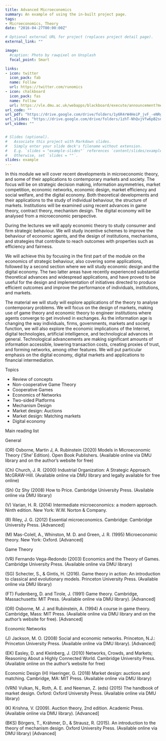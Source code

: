 ```yaml
---
title: Advanced Microeconomics
summary: An example of using the in-built project page.
tags:
- Microeconomics, Theory
date: "2016-04-27T00:00:00Z"

# Optional external URL for project (replaces project detail page).
external_link: ""

image:
  #caption: Photo by rawpixel on Unsplash
  focal_point: Smart

links:
- icon: twitter
  icon_pack: fab
  name: Follow
  url: https://twitter.com/runomics
- icon: chalkboard
  icon_pack: fas
  name: Follow
  url: https://vle.dmu.ac.uk/webapps/blackboard/execute/announcement?method=search&context=course&course_id=_601048_1&handle=cp_announcements&mode=cpview
url_code: ""
url_pdf: "https://drive.google.com/drive/folders/1y6R4rW4HeiP_jvF_-eNRgWYnA7a2nWRx?usp=sharing"
url_slides: "https://drive.google.com/drive/folders/1zhT-NhQvjVfw6pB2snH_HtsfLO5W5PHN?usp=sharing"
url_video: ""


# Slides (optional).
#   Associate this project with Markdown slides.
#   Simply enter your slide deck's filename without extension.
#   E.g. `slides = "example-slides"` references `content/slides/example-slides.md`.
#   Otherwise, set `slides = ""`.
slides: example
---
```


In this module we will cover recent developments in microeconomic theory, and some of their applications to contemporary markets and society.  The focus will be on strategic decision making, information asymmetries, market competition, economic networks, economic design, market efficiency and social welfare, and the digital economy. Both theoretical developments and their applications to the study of individual behaviour, the structure of markets. Institutions will be examined using recent advances in game theory, contract theory, mechanism design. The digital economy will be analysed from a microeconomic perspective.

During the lectures we will apply economic theory to study consumer and firm strategic behaviour. We will study incentive schemes to improve the behaviour of economic agents, and the design of institutions, mechanisms, and strategies that contribute to reach outcomes with properties such as efficiency and fairness. 

We will achieve this by focusing in the first part of the module on the economics of strategic behaviour, also covering some applications, followed by a second section where we will study economic design and the digital economy. The two latter areas have recently experienced substantial theoretical advances and widespread applications, and have proved to be useful for the design and implementation of initiatives directed to produce efficient outcomes and improve the performance of individuals, institutions, and markets. 

The material we will study will explore applications of the theory to analyse contemporary problems. We will focus on the design of markets, making use of game theory and economic theory to engineer institutions where agents converge to get involved in exchanges. As the information age is changing the way individuals, firms, governments, markets and society function, we will also explore the economic implications of the Internet, digital technologies, artificial intelligence, and technological advances in general. Technological advancements are making significant amounts of information accessible, lowering transaction costs, creating proxies of trust, and forming networks, among other features. We will put particular emphasis on the digital economy, digital markets and applications to financial intermediation. 

Topics

- Review of concepts
- Non-cooperative Game Theory
- Cooperative Games
- Economics of Networks
- Two-sided Platforms
- Mechanism Design
- Market design: Auctions
- Market design: Matching markets
- Digital economy

Main reading list

General		

(OR) Osborne, Martin J, A. Rubinstein (2020) Models in Microeconomic Theory (’She' Edition). Open Book Publishers. (Available online via DMU library and on the author’s website for free)

(Ch) Church, J. R. (2000) Industrial Organization: A Strategic Approach. McGRAW-Hill. (Available online via DMU library and legally available for free online)

(Sh) Oz Shy (2008) How to Price. Cambridge University Press. (Available online via DMU library)

(V) Varian, H. R. (2014) Intermediate microeconomics: a modern approach. Ninth edition. New York: W.W. Norton & Company.		

(R) Riley, J. G. (2012) Essential microeconomics. Cambridge: Cambridge University Press. [Advanced]

(M) Mas-Colell, A., Whinston, M. D. and Green, J. R. (1995) Microeconomic theory. New York: Oxford. [Advanced]

Game Theory

(VR) Fernando Vega-Redondo (2003) Economics and the Theory of Games. Cambridge University Press. (Available online via DMU library)

(SG) Schecter, S., & Gintis, H. (2016). Game theory in action: An introduction to classical and evolutionary models. Princeton University Press. (Available online via DMU library)

(FT) Fudenberg, D. and Tirole, J. (1991) Game theory. Cambridge, Massachusetts: MIT Press. (Available online via DMU library). [Advanced]

(OR) Osborne, M. J. and Rubinstein, A. (1994) A course in game theory. Cambridge, Mass: MIT Press. (Available online via DMU library and on the author’s website for free). [Advanced]

Economic Networks

(J) Jackson, M. O. (2008) Social and economic networks. Princeton, N.J.: Princeton University Press. (Available online via DMU library). [Advanced]

(EK) Easley, D. and Kleinberg, J. (2010) Networks, Crowds, and Markets; Reasoning About a Highly Connected World. Cambridge University Press. (Available online on the author’s website for free)

Economic Design
(H) Haeringer, G. (2018) Market design: auctions and matching. Cambridge, MA: MIT Press. (Available online via DMU library)

(VRN) Vulkan, N., Roth, A. E. and Neeman, Z. (eds) (2015) The handbook of market design. Oxford: Oxford University Press. (Available online via DMU library)

(K) Krishna, V. (2009). Auction theory, 2nd edition. Academic Press. (Available online via DMU library). [Advanced]

(BKS) Börgers, T., Krähmer, D., & Strausz, R. (2015). An introduction to the theory of mechanism design. Oxford University Press. (Available online via DMU library) [Advanced]

